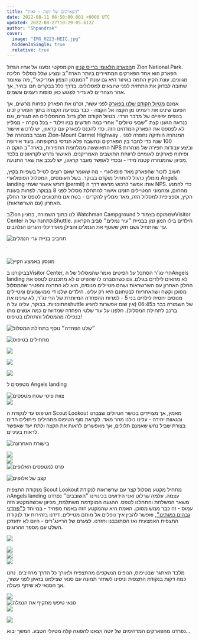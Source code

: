 ```yaml
---
title: "הפארקים של יוטה - זאיון"
date: 2022-08-11 06:58:00.001 +0000 UTC
updated: 2022-08-27T10:29:05.612Z
author: "Shpandrak"
cover:
  image: "IMG_0223-HEIC.jpg"
  hiddenInSingle: true
  relative: true
---
```


מ[הפארק הלאומי ברייס קניון](https://shpandrak.blogspot.com/2022/08/blog-post_10.html) הקומפקטי נסענו אל אחיו הגדול Zion National Park. הפארק הוא אחד הפארקים המתויירים ביותר הארה״ב ומציע שלל מסלולי הליכה מגוונים. עונת הקיץ החמה באיזור היא גם עונת ״המונסון הצפון אמריקאי״, מה שאומר שחובה לבדוק את התחזית לפני שיוצאים למסלולים. בדרך כלל בבקרים חם ובהיר, אך אחר הצהריים לא נדיר לפגוש כאן סופות רעמים וגשמים.

אמנם [מטיול הקודם שלנו בפארק](https://shpandrak.blogspot.com/2012/04/blog-post_05.html) לפני עשור, זכרנו את הפארק כפחות מרשים, אך הפעם שינינו את דעתינו מן הקצה אל הקצה - כבר בנסיעה הקצרה בתוך הפארק זכינו בנופים יפיפיים של מדבר הררי. בטיול הקודם חלק גדול מהמסלולים היו סגורים, וגם כנראה הגענו קצת ״שבעי טיולים״ אחרי כמה חודשים בניו זילנד - בכל מקרה - ממליץ לא לפספס את הפארק המדהים הזה. כדי להכנס לפארק עם קראוון, יש לרכוש אישור מעבר במנהרה של Zion-Mount Carmel Highway . המנהרה הותיקה נחפרה לפני 100 שנה כדי לחבר בין הפארקים ונחשבה פלא הנדסי בתקופתה. בעוד אירופה התאוששה ממלחמת החפירות, בארה״ב הוקם ה NPS וביצע עבודות חפירה של מנהרות ופיתוח פארקים לאומיים לרווחת התושבים האמריקנים. האישור נדרש לקראוונים בלבד מכיוון שהמנהרה קטנה מידי - ובכדי לאפשר מעבר קראוון, יש לעכב את שאר התנועה.

חשוב לזכור שהפארק מאד פופולארי - מה שאומר שאם רוצים לטייל בשפיות בקיץ, מומלץ כרגיל להתחיל מוקדם בבוקר. בשל העומסים, המסלול הפופולארי Angels landing דורש אישור שעתי (permit) אותו אפשר לרכוש מראש דרך ה NPS. כדי להמנע מהחום, ומהמוני המטיילים הזמנו אישור להתחלת מסלול לפני 8 בבוקר. לפחות בעונת הקיץ, וספציפית למסלול הזה, מאד ממליץ להקדים - בטח אם מתכוונים לטפס עד החלק האחרון (עם השרשראות). 

בZion לנו בתוך השמורה, בחניון Watchman Campground שממוקם בצמוד לVisitor Center ולתחנה של הShuttle. הילדים בילו המון זמן בבניית ״עיר נמלים״ סביב הקראוון עד שהתחיל גשם חזק ששטף את הנמלים והצילן מאדריכלי הערים הנלהבים.

![](IMG_0167-HEIC.jpg "תחביב בניית ערי הנמלים")

ֿ

![](IMG_0183-HEIC.jpg "מונסון באמצע הקיץ")

בביקורנו בVisitor Center, הריינג׳ר הסתכל על הפיטים ואמר שהמסלול של הAngels landing לא מתאים לילדים בגילם. גם כשהסברנו לו שהפיטים לא מתכננים לטפס את החלק האחרון עם השרשראות ושהם מטיילים מנוסים, הוא לא התרצה והפטיר שהמסלול מסוכן וקשה ושהאחריות לבטחונם היא רק עלינו. הילדים שלנו די ממושמעים ומטיילים מנוסים יחסית לילדים בני 5 - למרות ההפחדה המיותרת של הריינג׳ר, לא שינינו את התוכניות. בבוקר, עלינו על הshuttle של השמורה כבר ב06:45 (אין שום אפשרות להגיע ברכב לתחילת המסלול). חלפנו על עוד שלטי הפחדה שמדווחים כמה אנשים מתו בנפילה מהמסלול והתחלנו בטיפוס!

![](IMG_0198-HEIC.jpg "״שלט הפחדה״ נוסף בתחילת המסלול")

![](IMG_0201-HEIC.jpg "מתחילים בטיפוס")

![](IMG_0216-HEIC.jpg "")

![](IMG_0221-HEIC.jpg "")

![](IMG_0223-HEIC.jpg "")

מטפסים ל Angels landing

![](IMG_0250-HEIC.jpg "צוות פיטי שטח מטפסים")  
![](IMG_0366-HEIC.jpg "")

הטיפוס עד לנקודת ה Scout Lookout מאמץ, אך מצויידים בכושר הטיולים שצברנו ובגאוות יחידה - עלינו כולנו מהר מאד. לקראת סוף הטיפוס מתחילים פיתולים חדים בצורת שביל נחש שאמנם תלולים, אך מאפשרים לראות את הקצה ולתת יעד שאפשר לראות בעיניים.  

![](IMG_0253-HEIC.jpg "בישורת האחרונה")

![](IMG_0254-HEIC.jpg "")  
![](IMG_0261-HEIC.jpg "")  
![](IMG_0289-HEIC.jpg "פרס למטפסים האלופים")

![](sc.png "קצב של אלופים")

מנקודת התצפית Scout Lookout מתחיל מקטע מסלול קצר עם שרשראות לנקודת הAngels landing עצמה. עלמה שרלוט ואני הידועים בכינויינו ״השובבים״ נפרדנו משאר המשלחת והתחלנו לטפס. ההגעה המוקדמת משתלמת, מכיוון שכשהמקטע הזה עמוס - זה כבר ממש מסוכן. האמת היא שהמקטע הזה באמת מפחיד - במיוחד [ל״פחדני גבהים כמותינו״](https://shpandrak.blogspot.com/2022/08/blog-post_2.html), ואפשר להבין איך נופלים אל מותם מטיילים. דידנו בזהירות עד לנקודת התצפית האמצעית ואז הסתובבנו וחזרנו. לצערם של הריינג׳רים - היום לא יתעדכן השלט עם מספר ההרוגים.

![](IMG_0268-HEIC.jpg "")

![](IMG_0273-HEIC.jpg "")  
![](IMG_0280-HEIC.jpg "")  
![](IMG_0286-HEIC.jpg "")

מלבד האתגר שבטיפוס, הנופים הנשקפים מהתצפית ולאורך כל הדרך מרהיבים. נחנו כמה דקות בנקודת התצפית וניסינו לשחזר תמונה עם סנאי שצילמנו בזאיון לפני עשור, אך הסנאי לא שיתף פעולה.

![](IMG_0293-HEIC.jpg "")  
![](IMG_0301-HEIC.jpg "סנאי טיפש מתקיף את הנמלה")  
![](IMG_0307-HEIC.jpg "")

![](IMG_0375-HEIC.jpg "")

נפרדנו מהפארקים המדהימים של יוטה ויצאנו להפוגה קלה מטיולי הטבע. המשך יבוא...
